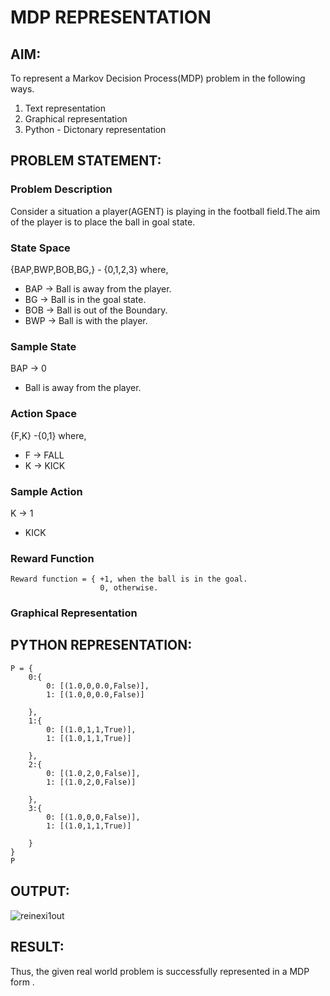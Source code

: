# MDP REPRESENTATION

## AIM:
To represent a Markov Decision Process(MDP) problem in the following ways.
1. Text representation 
2. Graphical representation
3. Python - Dictonary representation

## PROBLEM STATEMENT:

### Problem Description
Consider a situation a player(AGENT) is  playing in the football field.The aim of the player is to place the ball in goal state.

### State Space
{BAP,BWP,BOB,BG,} - {0,1,2,3}
 where, 
* BAP -> Ball is away from the player.
*  BG -> Ball is in the goal state.
*  BOB -> Ball is out of the Boundary.
* BWP -> Ball is with the player.

### Sample State
 BAP -> 0
*  Ball is away from the player.

### Action Space
{F,K} -{0,1}
where, 
  * F -> FALL
  * K -> KICK

### Sample Action
K -> 1
* KICK

### Reward Function
```
Reward function = { +1, when the ball is in the goal.
                    0, otherwise.
```
### Graphical Representation



## PYTHON REPRESENTATION:
```
P = {
    0:{
        0: [(1.0,0,0.0,False)],
        1: [(1.0,0,0.0,False)]
        
    },
    1:{
        0: [(1.0,1,1,True)],
        1: [(1.0,1,1,True)]
        
    },
    2:{
        0: [(1.0,2,0,False)],
        1: [(1.0,2,0,False)]
        
    },
    3:{
        0: [(1.0,0,0,False)],
        1: [(1.0,1,1,True)]
        
    }
}
P
```

## OUTPUT:
![reinexi1out](https://github.com/anithapalani2123/mdp-representation/assets/94184990/d25bd31f-2519-4e57-8020-34c520ef10fa)


## RESULT:
Thus, the given real world problem is successfully represented in a MDP form .

